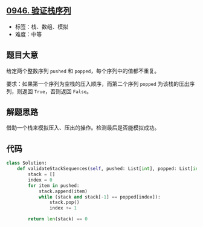 ## [0946. 验证栈序列](https://leetcode-cn.com/problems/validate-stack-sequences/)

- 标签：栈、数组、模拟
- 难度：中等

## 题目大意

给定两个整数序列 `pushed` 和 `popped`，每个序列中的值都不重复。

要求：如果第一个序列为空栈的压入顺序，而第二个序列 `popped` 为该栈的压出序列，则返回 `True`，否则返回 `False`。

## 解题思路

借助一个栈来模拟压入、压出的操作。检测最后是否能模拟成功。

## 代码

```Python
class Solution:
    def validateStackSequences(self, pushed: List[int], popped: List[int]) -> bool:
        stack = []
        index = 0
        for item in pushed:
            stack.append(item)
            while (stack and stack[-1] == popped[index]):
                stack.pop()
                index += 1

        return len(stack) == 0
```

